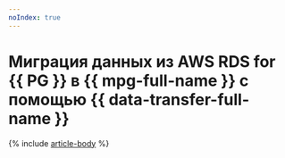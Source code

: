 ```yaml
---
noIndex: true
---
```


# Миграция данных из AWS RDS for {{ PG }} в {{ mpg-full-name }} с помощью {{ data-transfer-full-name }}

{% include [article-body](../../_tutorials/datatransfer/rds-to-mpg.md) %}
